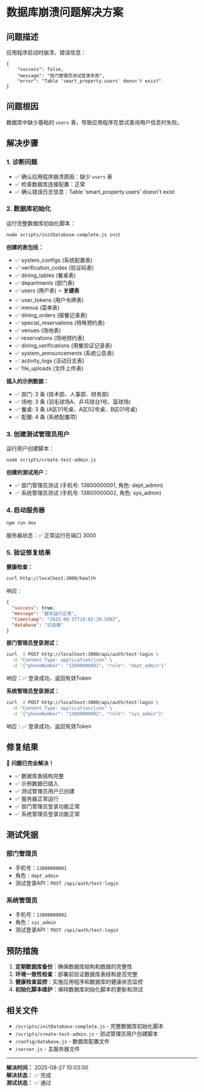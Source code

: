 # 数据库崩溃问题解决方案

## 问题描述

应用程序启动时崩溃，错误信息：
```
{
    "success": false,
    "message": "部门管理员测试登录失败",
    "error": "Table 'smart_property.users' doesn't exist"
}
```

## 问题根因

数据库中缺少基础的 `users` 表，导致应用程序在尝试查询用户信息时失败。

## 解决步骤

### 1. 诊断问题
- ✅ 确认应用程序崩溃原因：缺少 `users` 表
- ✅ 检查数据库连接配置：正常
- ✅ 确认错误日志信息：Table 'smart_property.users' doesn't exist

### 2. 数据库初始化
运行完整数据库初始化脚本：
```bash
node scripts/initDatabase-complete.js init
```

**创建的表包括：**
- ✅ system_configs (系统配置表)
- ✅ verification_codes (验证码表)
- ✅ dining_tables (餐桌表)
- ✅ departments (部门表)
- ✅ users (用户表) ⭐ **关键表**
- ✅ user_tokens (用户令牌表)
- ✅ menus (菜单表)
- ✅ dining_orders (报餐记录表)
- ✅ special_reservations (特殊预约表)
- ✅ venues (场地表)
- ✅ reservations (场地预约表)
- ✅ dining_verifications (用餐验证记录表)
- ✅ system_announcements (系统公告表)
- ✅ activity_logs (活动日志表)
- ✅ file_uploads (文件上传表)

**插入的示例数据：**
- ✅ 部门: 3 条 (技术部、人事部、财务部)
- ✅ 场地: 3 条 (羽毛球场A、乒乓球台1号、篮球场)
- ✅ 餐桌: 3 条 (A区01号桌、A区02号桌、B区01号桌)
- ✅ 配置: 4 条 (系统配置项)

### 3. 创建测试管理员用户
运行用户创建脚本：
```bash
node scripts/create-test-admin.js
```

**创建的测试用户：**
- ✅ 部门管理员测试 (手机号: 13800000001, 角色: dept_admin)
- ✅ 系统管理员测试 (手机号: 13800000002, 角色: sys_admin)

### 4. 启动服务器
```bash
npm run dev
```

服务器状态：✅ 正常运行在端口 3000

### 5. 验证修复结果

**健康检查：**
```bash
curl http://localhost:3000/health
```
响应：
```json
{
  "success": true,
  "message": "服务运行正常",
  "timestamp": "2025-08-27T10:02:20.589Z",
  "database": "已连接"
}
```

**部门管理员登录测试：**
```bash
curl -X POST http://localhost:3000/api/auth/test-login \
  -H "Content-Type: application/json" \
  -d '{"phoneNumber": "13800000001", "role": "dept_admin"}'
```
响应：✅ 登录成功，返回有效Token

**系统管理员登录测试：**
```bash
curl -X POST http://localhost:3000/api/auth/test-login \
  -H "Content-Type: application/json" \
  -d '{"phoneNumber": "13800000002", "role": "sys_admin"}'
```
响应：✅ 登录成功，返回有效Token

## 修复结果

🎉 **问题已完全解决！**

- ✅ 数据库表结构完整
- ✅ 示例数据已插入
- ✅ 测试管理员用户已创建
- ✅ 服务器正常运行
- ✅ 部门管理员登录功能正常
- ✅ 系统管理员登录功能正常

## 测试凭据

### 部门管理员
- 手机号：`13800000001`
- 角色：`dept_admin`
- 测试登录API：`POST /api/auth/test-login`

### 系统管理员  
- 手机号：`13800000002`
- 角色：`sys_admin`
- 测试登录API：`POST /api/auth/test-login`

## 预防措施

1. **定期数据库备份**：确保数据库结构和数据的完整性
2. **环境一致性检查**：部署前验证数据库表结构是否完整
3. **健康检查监控**：实施应用程序和数据库的健康状态监控
4. **初始化脚本维护**：保持数据库初始化脚本的更新和测试

## 相关文件

- `/scripts/initDatabase-complete.js` - 完整数据库初始化脚本
- `/scripts/create-test-admin.js` - 测试管理员用户创建脚本
- `/config/database.js` - 数据库配置文件
- `/server.js` - 主服务器文件

---

**解决时间：** 2025-08-27 10:03:00  
**解决状态：** ✅ 完成  
**测试状态：** ✅ 通过
